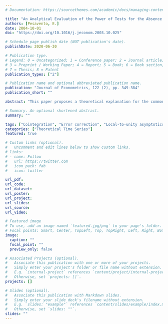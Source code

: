 ```yaml
---
# Documentation: https://sourcethemes.com/academic/docs/managing-content/

title: "An Analytical Evaluation of the Power of Tests for the Absence of Cointegration"
authors: [Pesavento, E.]
date: 2004-10-01
doi: "https://doi.org/10.1016/j.jeconom.2003.10.025"

# Schedule page publish date (NOT publication's date).
publishDate: 2020-06-30

# Publication type.
# Legend: 0 = Uncategorized; 1 = Conference paper; 2 = Journal article;
# 3 = Preprint / Working Paper; 4 = Report; 5 = Book; 6 = Book section;
# 7 = Thesis; 8 = Patent
publication_types: ["2"]

# Publication name and optional abbreviated publication name.
publication: "Journal of Econometrics, 122 (2), pp. 349-384"
publication_short: ""

abstract: "This paper proposes a theoretical explanation for the common empirical results in which different tests for cointegration give different answers. Using local to unity parametrization, this paper analytically computes the power of four tests for the null of no cointegration: The ADF test on the residuals of the cointegration regression, Johansen's maximum eigenvalue test, the t-test on the Error Correction (EC) term, and Boswijk (1994) Wald test. The test statistics are shown to converge under a local alternative to random variables whose distributions are functions of Brownian Motions and Ornstein–Uhlenbeck processes and of a single nuisance parameter. The nuisance parameter is determined by the correlation at frequency zero of the errors in the cointegration relation with the shocks of the right-hand variables. I show that, when this correlation is high, system approaches, like the Johansen maximum eigenvalue or tests of the EC model, can exploit this correlation and significantly outperform single equation tests. Many of the varying results from applying different tests can be attributed to different values of this nuisance parameter."

# Summary. An optional shortened abstract.
summary: ""

tags: ["Cointegration", "Error correction", "Local-to-unity asymptotics"]
categories: ["Theoretical Time Series"]
featured: true

# Custom links (optional).
#   Uncomment and edit lines below to show custom links.
# links:
# - name: Follow
#   url: https://twitter.com
#   icon_pack: fab
#   icon: twitter

url_pdf: 
url_code:
url_dataset:
url_poster:
url_project:
url_slides:
url_source:
url_video:

# Featured image
# To use, add an image named `featured.jpg/png` to your page's folder. 
# Focal points: Smart, Center, TopLeft, Top, TopRight, Left, Right, BottomLeft, Bottom, BottomRight.
image:
  caption: ""
  focal_point: ""
  preview_only: false

# Associated Projects (optional).
#   Associate this publication with one or more of your projects.
#   Simply enter your project's folder or file name without extension.
#   E.g. `internal-project` references `content/project/internal-project/index.md`.
#   Otherwise, set `projects: []`.
projects: []

# Slides (optional).
#   Associate this publication with Markdown slides.
#   Simply enter your slide deck's filename without extension.
#   E.g. `slides: "example"` references `content/slides/example/index.md`.
#   Otherwise, set `slides: ""`.
slides: ""
---
```

